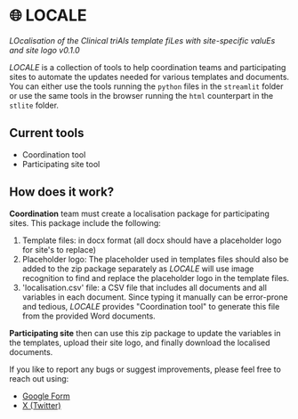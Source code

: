 # 🌐 LOCALE

*LOcalisation of the Clinical triAls template fiLes with site-specific valuEs and site logo*
*v0.1.0*

*LOCALE* is a collection of tools to help coordination teams and participating sites to automate the updates needed for various templates and documents. You can either use the tools running the `python` files in the `streamlit` folder or use the same tools in the browser running the `html` counterpart in the `stlite` folder.

## Current tools

* Coordination tool 
* Participating site tool

## How does it work?

**Coordination** team must create a localisation package for participating sites. This package include the following:

1. Template files: in docx format (all docx should have a placeholder logo for site's to replace)
2. Placeholder logo: The placeholder used in templates files should also be added to the zip package separately as *LOCALE* will use image recognition to find and replace the placeholder logo in the template files.
3. 'localisation.csv' file: a CSV file that includes all documents and all variables in each document. Since typing it manually can be error-prone and tedious, *LOCALE* provides "Coordination tool" to generate this file from the provided Word documents.

**Participating site** then can use this zip package to update the variables in the templates, upload their site logo, and finally download the localised documents.

If you like to report any bugs or suggest improvements, please feel free to reach out using:

- [Google Form](https://docs.google.com/forms/d/e/1FAIpQLSejkERce_tGQ7JJUFsxdxymT9G3tJW4g-Rl6y4GZRj2X18C-g/viewform?usp=sf_link) 
- [X (Twitter)](https://x.com/erdemdemir)